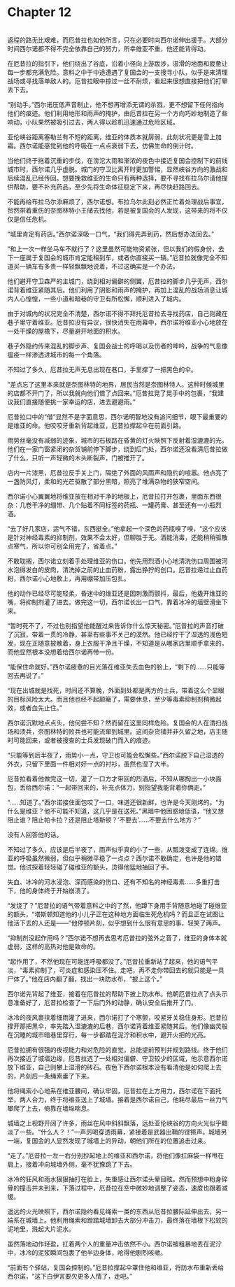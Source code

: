 # Chapter 12

<br>
返程的路无比艰难，而厄昔拉也如他所言，只在必要时向西尔诺伸出援手。大部分时间西尔诺都不得不完全依靠自己的努力，所幸维亚不重，他还能背得动。

在厄昔拉的指引下，他们绕出了谷底，沿着小径向上游跋涉，湿滑的地面和疲惫让每一步都充满危险。意料之中于中途遭遇了复国会的一支搜寻小队，似乎是来清理战场或寻找落单敌人的。厄昔拉眼中掠过一丝不耐烦，看起来很想直接把他们打晕丢下去。

“别动手。”西尔诺压低声音制止，他不想再增添无谓的杀戮，更不想留下任何指向他们的痕迹。他们利用地形和雨声的掩护，由厄昔拉在另一个方向巧妙地制造了些响动，小队果然被吸引过去，两人得以趁机迅速通过危险区域。

亚伦峡谷距离塞勒兰有不短的距离，维亚的体质本就孱弱，此刻状况更是雪上加霜。西尔诺能感觉到他的呼吸在一点点衰弱下去，仿佛生命的倒计时。

当他们终于拖着沉重的步伐，在滂沱大雨和渐浓的夜色中接近复国会控制下的前线城市时，西尔诺几乎虚脱。城门的守卫比离开时更加警惕，显然峡谷方向的激战和后续混乱已经传回。想要挽救维亚的生命只有两种选择，要不寻找布拉乌尔请他提供帮助，要不补充药品，至少先将生命体征稳定下来，再尽快赶路回去。

不能再给布拉乌尔添麻烦了，西尔诺想。布拉乌尔此刻必然正忙着处理战后事宜，贸然带着重伤的奈图林特小王储去找他，若是被复国会的人发现，这带来的将不仅仅是信任危机。

“城里肯定有药店。”西尔诺深吸一口气，“我们得先弄到药，然后想办法回去。”

“和上一次一样坐马车不就行了？这里虽然可能物资紧张，但以我们的假身份，去下一座属于复国会的城市肯定能租到车，或者你直接买一辆。”厄昔拉就像完全不知道买一辆车有多贵一样轻飘飘地说着，不过这确实是一个办法。

他们避开守卫森严的主城门，绕到相对偏僻的侧翼，厄昔拉的脚步几乎无声，西尔诺背着维亚紧随其后。他们利用了阴影和雨声的掩护，再加上混乱的战场消息让城内人心惶惶，一些小道和暗巷的守卫有所松懈，顺利进入了城内。

由于对城内的状况完全不清楚，西尔诺不得不拜托厄昔拉去寻找药店，自己则藏在巷子里守着维亚。厄昔拉没有异议，很快消失在雨幕中，西尔诺将维亚小心地放在一处干燥的屋檐下，尽量避开地面的积水。

巷子外隐约传来混乱的脚步声、复国会战士的呼喝以及伤者的呻吟，战争的气息像瘟疫一样渗透进城市的每一个角落。

不知过了多久，厄昔拉无声无息出现在巷口，手里撑了一把黑色的伞。

“差点忘了这里本来就是奈图林特的地界，居民当然是奈图林特人。这种时候城里的店都不开门了，所以我就向他们借了点回来。”厄昔拉晃了晃手中的包裹，“我建议我们直接随便挑一家幸运的店，进去避避雨。”

厄昔拉口中的“借”显然不是字面意思，西尔诺明智地没有追问细节，眼下最重要的是维亚的命。他咬咬牙重新背起维亚，厄昔拉撑起伞在前面引路。

雨势丝毫没有减弱的迹象，城市的石板路在昏黄的灯火映照下反射着湿漉漉的光。他们在一家门窗紧闭的杂货铺前停下脚步，绕到后门处，西尔诺还没看清厄昔拉做了什么，只听一声轻微的木头断裂声，门被推开了。

店内一片漆黑，厄昔拉反手关上门，隔绝了外面的风雨声和隐约的喧嚣。他点亮了一盏防风灯，柔和的光芒驱散了部分黑暗，照亮了堆满杂物的狭窄空间。

西尔诺小心翼翼地将维亚放在相对干净的地板上，厄昔拉打开包裹，里面东西很杂：几卷干净的绷带、几个贴着不同标签的药瓶、一罐药膏、甚至还有一小瓶烈酒。

“去了好几家店，运气不错，东西挺全。”他拿起一个深色的药瓶嗅了嗅，“这个应该是针对神经毒素的抑制剂，效果不会太好，但聊胜于无。酒能消毒，还能稍稍驱散点寒气，所以你可别全用完了，省着点。”

不敢耽搁，西尔诺立刻着手处理维亚的伤口。他先用烈酒小心地清洗伤口周围被河水泡得发白的皮肉，清洗掉之前的止血药粉，露出狰狞的创口。厄昔拉递过止血药粉，西尔诺小心地敷上，再用绷带加压包扎。

他的动作已经尽可能轻柔，昏迷中的维亚还是因刺激而颤抖，最后，他撬开维亚的嘴，将抑制剂灌了进去。做完这一切，西尔诺长出一口气，靠着冰冷的墙壁滑坐下来。

“暂时死不了，不过也别指望他能醒过来告诉你什么惊天秘密。”厄昔拉的声音打破了沉寂，带着一贯的冷静，甚至有些事不关己的漠然。他已经拧干了湿透的浅色短发，现在正随意披散着，身上衣服干净且干燥，不知道是从哪家店里顺手拿来的，而他显然根本没想着给西尔诺再带一份。

“能保住命就好。”西尔诺疲惫的目光落在维亚失去血色的脸上，“剩下的……只能等回去再说了。”

“现在出城就是找死，时间还不算晚，外面到处都是两方的士兵，带着这么个显眼的目标风险太大。而且他也经不起颠簸了，需要休息，至少等毒素抑制剂稍微起效，或者血先止住。”

西尔诺沉默地点点头，他何尝不知？然而留在这里同样危险。复国会的人在清扫战场和溃兵，奈图林特的败兵也可能流窜到城里。这间杂货铺并非久留之地，店主随时可能回来，或者被搜查的士兵发现破门而入的痕迹。

“只能等到后半夜了，雨势小一点，守卫也可能会松懈些。”西尔诺脱下自己湿透的外衣，只留下里面一件相对好一点的衬衫，虽然也湿了大半。

厄昔拉看着他做完这一切，灌了一口方才带回的烈酒后，不知从哪掏出一小块面包，丢给西尔诺：“一起带回来的，补充点体力，别指望我能背着你俩走。”

“……知道了。”西尔诺接住面包咬了一口，味道还很新鲜，也许是今天刚烤的。“为什么是维亚？他不可能不知道，这几乎是在送死。”黑暗中他困惑地低语，“他又想阻止谁？阻止帕卡拉？还是阻止塔斯顿？‘不要去’……不要去什么地方？”

没有人回答他的话。

不知过了多久，应该是后半夜了，雨声似乎真的小了一些，从瓢泼变成了连绵。维亚的呼吸虽然微弱，但似乎稍微平稳了一点点？西尔诺不敢确定，也许是他的错觉。他试探着轻轻碰了碰维亚的额头，烫得他猛地抽回了手。

失血、冰冷的河水浸泡、深而感染的伤口、还有不知名的神经毒素……多重打击下，他的身体终于开始崩溃了。

“发烧了？”厄昔拉的语气带着意料之中的了然，他蹲下身用手背随意地碰了碰维亚的额头，“塔斯顿知道他的小儿子正在这种地方面临生死危机吗？而且正在试图让他活下去的人还是——”他停顿片刻，似乎想到什么很有意思的事，轻笑了两声。

“抑制剂没起作用吗？”西尔诺不想再去思考厄昔拉的弦外之音了，维亚的身体本就虚弱，这样的高热对他是致命的。

“起作用了，不然他现在可能连呼吸都没了。”厄昔拉重新站了起来，他的语气平淡，“毒素抑制了，可炎症和感染压不住。走吧，再不走你带回去的就只能是一具尸体了。”他在店内翻了翻，找出一块防水布，“披上这个。”

西尔诺先背起了维亚，接着在厄昔拉的帮助下披上防水布。他朝厄昔拉点了点头示意准备好了，厄昔拉检查了一下后门外的动静，确认安全后推开了门。

冰冷的夜风裹挟着细雨灌了进来，西尔诺打了个寒颤，咬紧牙关稳住身形。厄昔拉撑开那把黑伞，率先踏入湿漉漉的后巷，西尔诺背着维亚紧随其后。他们像幽灵般在沉睡的城市暗巷里穿行，每一步都踏在泥泞和积水中，避开火把的光亮。

厄昔拉拥有很强的夜视能力和对危险的直觉，总能提前预判并规划路线。终于他们再次接近了城墙边缘，厄昔拉选了一处相对偏僻、守卫较少的区域，他示意西尔诺放下维亚，自己则攀上湿滑的砖石。夜色下西尔诺根本没有看清他是如何爬上去的，片刻后一条绳索垂了下来。

他将绳索小心地系在维亚腰间，确认牢固，厄昔拉在上方用力，西尔诺在下面托举，两人合力，终于将维亚送上了城墙。接着是西尔诺自己，他耗尽最后一丝力气攀爬了上去，倚靠在墙垛喘息。

城墙之上视野开阔了许多，雨丝在风中斜斜飘落，远处亚伦峡谷的方向火光似乎黯淡了一些。“什么人？！”一声厉喝穿透雨幕，紧接着是武器出鞘的铿锵声。城墙另一端，复国会的人显然发现了城墙上的异动，朝他们所在的位置追击过来。

“走了。”厄昔拉一左一右分别抄起地上的维亚和西尔诺，将他们像扛麻袋一样甩在肩上，接着冲向城墙外侧，毫不犹豫跳了下去。

冰冷的狂风和雨水狠狠抽打在脸上，失重感让西尔诺头晕目眩。然而预想中粉身碎骨的撞击并未到来，下落过程中，厄昔拉在空中微妙地调整了姿态，速度也跟着减缓。

遥远的火光映照下，西尔诺隐约看见绳索一类的东西从厄昔拉腰际延伸出去，另一端系在城墙上。他利用绳索和蹬踏城墙卸去大部分冲击力，最终落在墙根下松软的泥地里，溅起大片泥水。

虽然落地动作轻盈，扛着两个人的重量冲击依然不小。西尔诺被粗暴地丢在泥泞中，冰冷的泥浆瞬间包裹了他半边身体，呛得他剧烈咳嗽。

“前面有个驿站，复国会控制的。”厄昔拉撑起伞罩住他和维亚，将防水布重新丢给西尔诺，“这下白伊言要欠更多人情了，走吧。”
